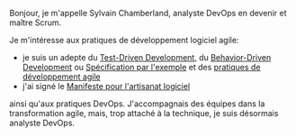 Bonjour, je m'appelle Sylvain Chamberland, analyste DevOps en devenir et maître Scrum.

Je m'intéresse aux pratiques de développement logiciel agile:

- je suis un adepte du [Test-Driven Development](https://fr.wikipedia.org/wiki/Test_driven_development),
  du [Behavior-Driven Development](https://fr.wikipedia.org/wiki/Programmation_pilot%C3%A9e_par_le_comportement) ou
  [Spécification par l'exemple](https://pragmaticsoftwarearchitect.wordpress.com/2018/01/19/specification-par-lexemple/) et des
  [pratiques de développement agile](https://www.informit.com/store/agile-principles-patterns-and-practices-in-c-sharp-9780131857254)
- j'ai signé le [Manifeste pour l'artisanat logiciel](http://manifesto.softwarecraftsmanship.org/#/fr-fr)

ainsi qu'aux pratiques DevOps. J'accompagnais des équipes dans la transformation agile, mais, trop attaché à la technique, je suis désormais analyste DevOps.
